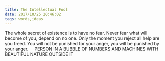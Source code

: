 ```yaml
---
title: The Intellectual Fool
date: 2017/10/25 20:46:02
tags: words,ideas
---
```


The whole secret of existence is to have no fear. Never fear what will become of you, depend on no one. Only the moment you reject all help are you freed. You will not be punished for your anger, you will be punished by your anger.     PERSON IN A BUBBLE OF NUMBERS AND MACHINES WITH BEAUTIFUL NATURE OUTSIDE IT
